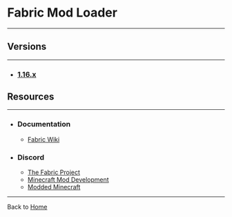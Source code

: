 # Fabric Mod Loader
---

## Versions
---

- ### [1.16.x](./1-16-x)

## Resources
---

- ### Documentation
    - [Fabric Wiki](https://fabricmc.net/wiki/doku.php)
- ### Discord
    - [The Fabric Project](https://discord.gg/v6v4pMv)
    - [Minecraft Mod Development](https://discord.mcmoddev.com/)
    - [Modded Minecraft](https://discord.gg/moddedmc/)

---
Back to [Home](../)